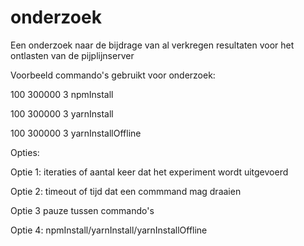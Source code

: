 # onderzoek
Een onderzoek naar de bijdrage van al verkregen resultaten voor het ontlasten van de pijplijnserver

Voorbeeld commando's gebruikt voor onderzoek: 

100 300000 3 npmInstall

100 300000 3 yarnInstall

100 300000 3 yarnInstallOffline



Opties:

Optie 1: iteraties of aantal keer dat het experiment wordt uitgevoerd

Optie 2: timeout of tijd dat een commmand mag draaien

Optie 3 pauze tussen commando's 

Optie 4: npmInstall/yarnInstall/yarnInstallOffline 

